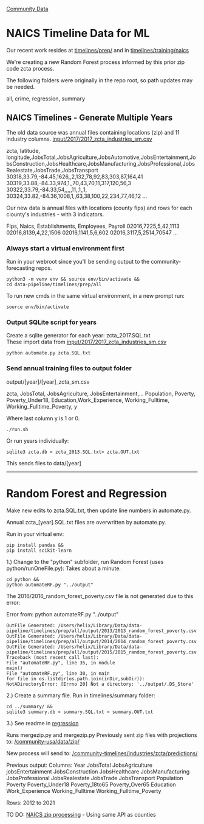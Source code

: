 [Community Data](../../../../community-data/)

# NAICS Timeline Data for ML

Our recent work resides at [timelines/prep/](../../training/naics) and in [timelines/training/naics](../../training/naics)

We're creating a new Random Forest process informed by this prior zip code zcta process.

<!-- Renamed StateGov
[Annual US Census Update, Random Forest notes](https://github.com/StateGov/us/tree/master/all)  
-->

The following folders were originally in the repo root, so path updates may be needed.  

all, crime, regression, summary


## NAICS Timelines - Generate Multiple Years

<!--Each year, at the end of April (or later... was Nov in 2019), get the latest industry file. -->

The old data source was annual files containing locations (zip) and 11 industry columns.
[input/2017/2017_zcta_industries_sm.csv](input/2017/2017_zcta_industries_sm.csv)

zcta, latitude, longitude,JobsTotal,JobsAgriculture,JobsAutomotive,JobsEntertainment,JobsConstruction,JobsHealthcare,JobsManufacturing,JobsProfessional,JobsRealestate,JobsTrade,JobsTransport
30318,33.79,-84.45,1626,,2,132,78,92,83,303,87,164,41
30319,33.88,-84.33,974,1,,70,43,70,11,317,120,56,3
30322,33.79,-84.33,54,,,,,11,,1,,1,
30324,33.82,-84.36,1008,1,,63,38,100,22,234,77,46,12
...

Our new data is annual files with locations (county fips) and rows for each ciounty's industries - with 3 indicators.

Fips, Naics, Establishments, Employees, Payroll
02016,7225,5,42,1113
02016,8139,4,22,1506
02016,1141,5,6,602
02016,3117,5,2514,70547
...

### Always start a virtual environment first

Run in your webroot since you'll be sending output to the community-forecasting repos.

	python3 -m venv env && source env/bin/activate &&
	cd data-pipeline/timelines/prep/all

To run new cmds in the same virtual environment, in a new prompt run:

	source env/bin/activate
	
### Output SQLite script for years
Create a sqlite generator for each year: zcta\_2017.SQL.txt  
These import data from [input/2017/2017_zcta_industries_sm.csv](input/2017/2017_zcta_industries_sm.csv)

	python automate.py zcta.SQL.txt

### Send annual training files to output folder
output/[year]/[year]\_zcta_sm.csv

zcta, JobsTotal, JobsAgriculture, JobsEntertainment,...
Population, Poverty, Poverty_Under18, Education,Work_Experience, Working_Fulltime, Working_Fulltime_Poverty, y

Where last column y is 1 or 0.


	./run.sh

Or run years individually:

	sqlite3 zcta.db < zcta_2013.SQL.txt> zcta.OUT.txt  

This sends files to data/[year]

----

# Random Forest and Regression

Make new edits to zcta.SQL.txt, then update line numbers in automate.py.

Annual zcta_[year].SQL.txt files are overwritten by automate.py.  

Run in your virtual env:
	
	pip install pandas &&
	pip install scikit-learn

1.) Change to the "python" subfolder, run Random Forest (uses python/runOneFile.py):
Takes about a minute.

	cd python &&
	python automateRF.py "../output"


The 2016/2016_random_forest_poverty.csv file is not generated due to this error:

Error from: python automateRF.py "../output"
~~~
OutFile Generated: /Users/helix/Library/Data/data-pipeline/timelines/prep/all/output/2013/2013_random_forest_poverty.csv  
OutFile Generated: /Users/helix/Library/Data/data-pipeline/timelines/prep/all/output/2014/2014_random_forest_poverty.csv  
OutFile Generated: /Users/helix/Library/Data/data-pipeline/timelines/prep/all/output/2015/2015_random_forest_poverty.csv  
Traceback (most recent call last):  
File "automateRF.py", line 35, in module
main()  
File "automateRF.py", line 30, in main  
for file in os.listdir(os.path.join(inDir,subDir)):  
NotADirectoryError: [Errno 20] Not a directory: '../output/.DS_Store'
~~~

2.) Create a summary file. Run in timelines/summary folder:

	cd ../summary/ &&
	sqlite3 summary.db < summary.SQL.txt > summary.OUT.txt

<!--
3.) We can probably skip this.  It didn't update files.  Removed zip folder.

Generate zips folders (zip crosswalk will need to be updated every 2 to 5 years)
This step takes over 12 minutes to run.

	cd ../ &&
	pip install openpyxl &&
	python zipgraph.py ZIPCodetoZCTACrosswalk2022UDS.xlsx ../../zip/
	
Sample output for 0/0/5/0/1:

# Holtsville, NY, 00501 
ZCTA 11742.0 
-->
<!-- Post Office or large volume customer -->


3.) See readme in [regression](../regression)

Runs mergezip.py and mergezip.py
Previously sent zip files with projections to: [/community-usa/data/zip/](https://github.com/ModelEarth/community-usa/tree/main/data/zip)

New process will send to: [/community-timelines/industries/zcta/predictions/](https://github.com/ModelEarth/community-timelines/)

Previous output:
Columns: Year	JobsTotal	JobsAgriculture	jobsEntertainment	JobsConstruction	 JobsHealthcare	 JobsManufacturing	 JobsProfessional	 JobsRealestate	 JobsTrade	 JobsTransport	 Population	 Poverty	 Poverty_Under18	 Poverty_18to65	 Poverty_Over65	 Education	 Work_Experience	 Working_Fulltime	 Working_Fulltime_Poverty 

Rows: 2012 to 2021

TO DO: [NAICS zip processing](/data-pipeline/industries/naics/) - Using same API as counties

